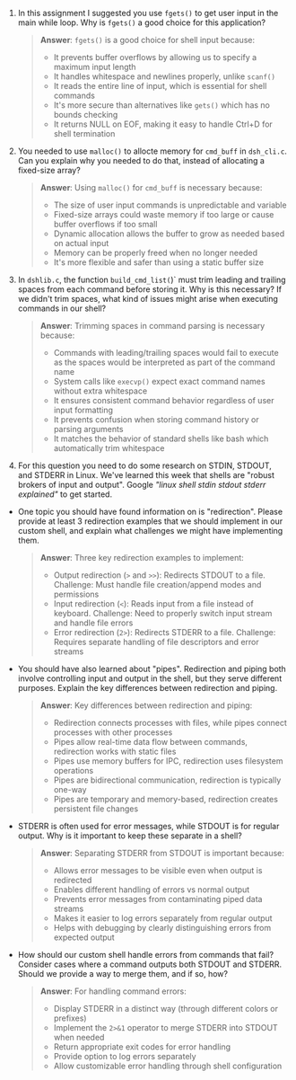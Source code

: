 1. In this assignment I suggested you use `fgets()` to get user input in the main while loop. Why is `fgets()` a good choice for this application?

    > **Answer**: `fgets()` is a good choice for shell input because:
    > - It prevents buffer overflows by allowing us to specify a maximum input length
    > - It handles whitespace and newlines properly, unlike `scanf()`
    > - It reads the entire line of input, which is essential for shell commands
    > - It's more secure than alternatives like `gets()` which has no bounds checking
    > - It returns NULL on EOF, making it easy to handle Ctrl+D for shell termination

2. You needed to use `malloc()` to allocte memory for `cmd_buff` in `dsh_cli.c`. Can you explain why you needed to do that, instead of allocating a fixed-size array?

    > **Answer**: Using `malloc()` for `cmd_buff` is necessary because:
    > - The size of user input commands is unpredictable and variable
    > - Fixed-size arrays could waste memory if too large or cause buffer overflows if too small
    > - Dynamic allocation allows the buffer to grow as needed based on actual input
    > - Memory can be properly freed when no longer needed
    > - It's more flexible and safer than using a static buffer size


3. In `dshlib.c`, the function `build_cmd_list(`)` must trim leading and trailing spaces from each command before storing it. Why is this necessary? If we didn't trim spaces, what kind of issues might arise when executing commands in our shell?

    > **Answer**:  Trimming spaces in command parsing is necessary because:
    > - Commands with leading/trailing spaces would fail to execute as the spaces would be interpreted as part of the command name
    > - System calls like `execvp()` expect exact command names without extra whitespace
    > - It ensures consistent command behavior regardless of user input formatting
    > - It prevents confusion when storing command history or parsing arguments
    > - It matches the behavior of standard shells like bash which automatically trim whitespace

4. For this question you need to do some research on STDIN, STDOUT, and STDERR in Linux. We've learned this week that shells are "robust brokers of input and output". Google _"linux shell stdin stdout stderr explained"_ to get started.

- One topic you should have found information on is "redirection". Please provide at least 3 redirection examples that we should implement in our custom shell, and explain what challenges we might have implementing them.

    > **Answer**: Three key redirection examples to implement:
    > - Output redirection (`>` and `>>`): Redirects STDOUT to a file. Challenge: Must handle file creation/append modes and permissions
    > - Input redirection (`<`): Reads input from a file instead of keyboard. Challenge: Need to properly switch input stream and handle file errors
    > - Error redirection (`2>`): Redirects STDERR to a file. Challenge: Requires separate handling of file descriptors and error streams

- You should have also learned about "pipes". Redirection and piping both involve controlling input and output in the shell, but they serve different purposes. Explain the key differences between redirection and piping.

    > **Answer**: Key differences between redirection and piping:
    > - Redirection connects processes with files, while pipes connect processes with other processes
    > - Pipes allow real-time data flow between commands, redirection works with static files
    > - Pipes use memory buffers for IPC, redirection uses filesystem operations
    > - Pipes are bidirectional communication, redirection is typically one-way
    > - Pipes are temporary and memory-based, redirection creates persistent file changes

- STDERR is often used for error messages, while STDOUT is for regular output. Why is it important to keep these separate in a shell?

    > **Answer**: Separating STDERR from STDOUT is important because:
    > - Allows error messages to be visible even when output is redirected
    > - Enables different handling of errors vs normal output
    > - Prevents error messages from contaminating piped data streams
    > - Makes it easier to log errors separately from regular output
    > - Helps with debugging by clearly distinguishing errors from expected output

- How should our custom shell handle errors from commands that fail? Consider cases where a command outputs both STDOUT and STDERR. Should we provide a way to merge them, and if so, how?

    > **Answer**: For handling command errors:
    > - Display STDERR in a distinct way (through different colors or prefixes)
    > - Implement the `2>&1` operator to merge STDERR into STDOUT when needed
    > - Return appropriate exit codes for error handling
    > - Provide option to log errors separately
    > - Allow customizable error handling through shell configuration